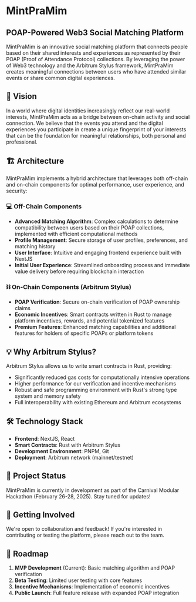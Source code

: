 # MintPraMim

## POAP-Powered Web3 Social Matching Platform

MintPraMim is an innovative social matching platform that connects people based on their shared interests and experiences as represented by their POAP (Proof of Attendance Protocol) collections. By leveraging the power of Web3 technology and the Arbitrum Stylus framework, MintPraMim creates meaningful connections between users who have attended similar events or share common digital experiences.

## 🚀 Vision

In a world where digital identities increasingly reflect our real-world interests, MintPraMim acts as a bridge between on-chain activity and social connection. We believe that the events you attend and the digital experiences you participate in create a unique fingerprint of your interests that can be the foundation for meaningful relationships, both personal and professional.

## 🏗️ Architecture

MintPraMim implements a hybrid architecture that leverages both off-chain and on-chain components for optimal performance, user experience, and security:

### 💻 Off-Chain Components

- **Advanced Matching Algorithm**: Complex calculations to determine compatibility between users based on their POAP collections, implemented with efficient computational methods
- **Profile Management**: Secure storage of user profiles, preferences, and matching history
- **User Interface**: Intuitive and engaging frontend experience built with NextJS
- **Initial User Experience**: Streamlined onboarding process and immediate value delivery before requiring blockchain interaction

### ⛓️ On-Chain Components (Arbitrum Stylus)

- **POAP Verification**: Secure on-chain verification of POAP ownership claims
- **Economic Incentives**: Smart contracts written in Rust to manage platform incentives, rewards, and potential tokenized features
- **Premium Features**: Enhanced matching capabilities and additional features for holders of specific POAPs or platform tokens

## 💡 Why Arbitrum Stylus?

Arbitrum Stylus allows us to write smart contracts in Rust, providing:

- Significantly reduced gas costs for computationally intensive operations
- Higher performance for our verification and incentive mechanisms
- Robust and safe programming environment with Rust's strong type system and memory safety
- Full interoperability with existing Ethereum and Arbitrum ecosystems

## 🛠️ Technology Stack

- **Frontend**: NextJS, React
- **Smart Contracts**: Rust with Arbitrum Stylus
- **Development Environment**: PNPM, Git
- **Deployment**: Arbitrum network (mainnet/testnet)

## 🚧 Project Status

MintPraMim is currently in development as part of the Carnival Modular Hackathon (February 26-28, 2025). Stay tuned for updates!

## 👥 Getting Involved

We're open to collaboration and feedback! If you're interested in contributing or testing the platform, please reach out to the team.

## 📌 Roadmap

1. **MVP Development** (Current): Basic matching algorithm and POAP verification
2. **Beta Testing**: Limited user testing with core features
3. **Incentive Mechanisms**: Implementation of economic incentives
4. **Public Launch**: Full feature release with expanded POAP integration

